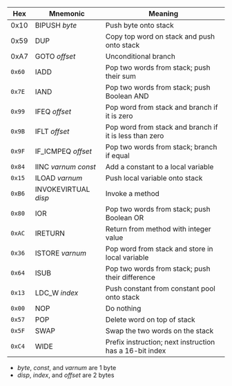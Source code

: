 | Hex    | Mnemonic             | Meaning                                                 |
| ------ | -------------------- | ------------------------------------------------------- |
| 0x10   | BIPUSH *byte*        | Push byte onto stack                                    |
| 0x59   | DUP                  | Copy top word on stack and push onto stack              |
| 0xA7   | GOTO *offset*        | Unconditional branch                                    |
| `0x60` | IADD                 | Pop two words from stack; push their sum                |
| `0x7E` | IAND                 | Pop two words from stack; push Boolean AND              |
| `0x99` | IFEQ *offset*        | Pop word from stack and branch if it is zero            |
| `0x9B` | IFLT *offset*        | Pop word from stack and branch if it is less than zero  |
| `0x9F` | IF_ICMPEQ *offset*   | Pop two words from stack; branch if equal               |
| `0x84` | IINC *varnum const*  | Add a constant to a local variable                      |
| `0x15` | ILOAD *varnum*       | Push local variable onto stack                          |
| `0xB6` | INVOKEVIRTUAL *disp* | Invoke a method                                         |
| `0x80` | IOR                  | Pop two words from stack; push Boolean OR               |
| `0xAC` | IRETURN              | Return from method with integer value                   |
| `0x36` | ISTORE *varnum*      | Pop word from stack and store in local variable         |
| `0x64` | ISUB                 | Pop two words from stack; push their difference         |
| `0x13` | LDC_W *index*        | Push constant from constant pool onto stack             |
| `0x00` | NOP                  | Do nothing                                              |
| `0x57` | POP                  | Delete word on top of stack                             |
| `0x5F` | SWAP                 | Swap the two words on the stack                         |
| `0xC4` | WIDE                 | Prefix instruction; next instruction has a 16-bit index |

- *byte*, *const*, and *varnum* are 1 byte
- *disp*, *index*, and *offset* are 2 bytes